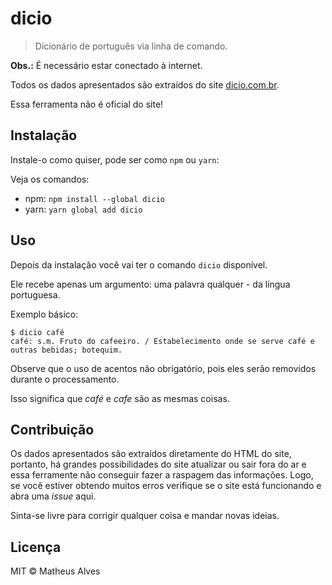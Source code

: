 # dicio

> Dicionário de português via linha de comando.

**Obs.:** É necessário estar conectado à internet.

Todos os dados apresentados são extraídos do site [dicio.com.br](https://dicio.com.br).

Essa ferramenta não é oficial do site!

## Instalação

Instale-o como quiser, pode ser como `npm` ou `yarn`:

Veja os comandos:

- npm: `npm install --global dicio`
- yarn: `yarn global add dicio`

## Uso

Depois da instalação você vai ter o comando `dicio` disponível.

Ele recebe apenas um argumento: uma palavra qualquer - da língua portuguesa.

Exemplo básico:

```
$ dicio café
café: s.m. Fruto do cafeeiro. / Estabelecimento onde se serve café e outras bebidas; botequim.
```

Observe que o uso de acentos não obrigatório, pois eles serão removidos durante
o processamento.

Isso significa que *café* e *cafe* são as mesmas coisas.

## Contribuição

Os dados apresentados são extraídos diretamente do HTML do site, portanto, há
grandes possibilidades do site atualizar ou sair fora do ar e essa ferramente
não conseguir fazer a raspagem das informações. Logo, se você estiver obtendo
muitos erros verifique se o site está funcionando e abra uma *issue* aqui.

Sinta-se livre para corrigir qualquer coisa e mandar novas ideias.

## Licença

MIT &copy; Matheus Alves
